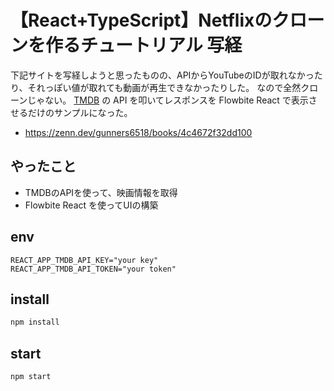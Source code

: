 # 【React+TypeScript】Netflixのクローンを作るチュートリアル 写経

下記サイトを写経しようと思ったものの、APIからYouTubeのIDが取れなかったり、それっぽい値が取れても動画が再生できなかったりした。
なので全然クローンじゃない。
[TMDB](https://www.themoviedb.org/) の API を叩いてレスポンスを Flowbite React で表示させるだけのサンプルになった。

- https://zenn.dev/gunners6518/books/4c4672f32dd100

## やったこと

- TMDBのAPIを使って、映画情報を取得
- Flowbite React を使ってUIの構築

## env

```dotenv
REACT_APP_TMDB_API_KEY="your key"
REACT_APP_TMDB_API_TOKEN="your token"
```

## install

```bash
npm install
```

## start

```bash
npm start
```
